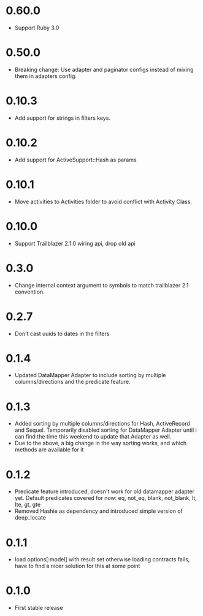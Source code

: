 # 0.60.0
* Support Ruby 3.0

# 0.50.0
* Breaking change: Use adapter and paginator configs instead of mixing them in adapters config.

# 0.10.3
* Add support for strings in filters keys.

# 0.10.2
* Add support for ActiveSupport::Hash as params

# 0.10.1
* Move activities to Activities folder to avoid conflict with Activity Class.

# 0.10.0
* Support Trailblazer 2.1.0 wiring api, drop old api

# 0.3.0
* Change internal context argument to symbols to match trailblazer 2.1 convention.

# 0.2.7
* Don't cast uuids to dates in the filters

# 0.1.4
* Updated DataMapper Adapter to include sorting by multiple columns/directions and the predicate feature.

# 0.1.3
* Added sorting by multiple columns/directions for Hash, ActiveRecord and Sequel. Temporarily disabled sorting for DataMapper Adapter until i can find the time this weekend to update that Adapter as well.
* Due to the above, a big change in the way sorting works, and which methods are available for it

# 0.1.2

* Predicate feature introduced, doesn't work for old datamapper adapter yet. Default predicates covered for now: eq, not_eq, blank, not_blank, lt, lte, gt, gte
* Removed Hashie as dependency and introduced simple version of deep_locate

# 0.1.1

* load options[:model] with result set otherwise loading contracts fails, have to find a nicer solution for this at some point

# 0.1.0

* First stable release
